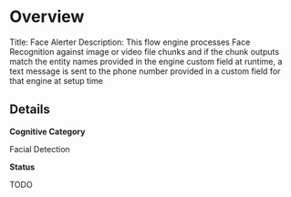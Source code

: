 # Overview

Title: Face Alerter
Description: This flow engine processes Face Recognition against image or video file chunks and if the chunk outputs match the entity names provided in the engine custom field at runtime, a text message is sent to the phone number provided in a custom field for that engine at setup time

## Details

**Cognitive Category**

Facial Detection

**Status**

TODO
